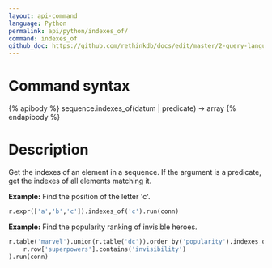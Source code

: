 ```yaml
---
layout: api-command 
language: Python
permalink: api/python/indexes_of/
command: indexes_of
github_doc: https://github.com/rethinkdb/docs/edit/master/2-query-language/api/python/transformations/indexes_of.md
---
```



# Command syntax #

{% apibody %}
sequence.indexes_of(datum | predicate) &rarr; array
{% endapibody %}

# Description #

Get the indexes of an element in a sequence. If the argument is a predicate, get the indexes of all elements matching it.

__Example:__ Find the position of the letter 'c'.

```py
r.expr(['a','b','c']).indexes_of('c').run(conn)
```

__Example:__ Find the popularity ranking of invisible heroes.

```py
r.table('marvel').union(r.table('dc')).order_by('popularity').indexes_of(
    r.row['superpowers'].contains('invisibility')
).run(conn)
```

